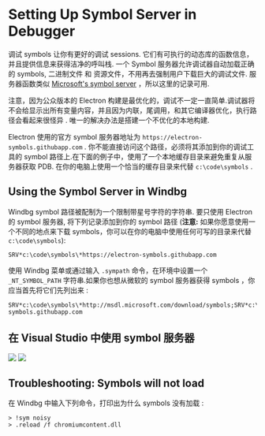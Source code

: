 # Setting Up Symbol Server in Debugger

调试 symbols 让你有更好的调试 sessions. 它们有可执行的动态库的函数信息，并且提供信息来获得洁净的呼叫栈. 一个 Symbol 服务器允许调试器自动加载正确的 symbols, 二进制文件 和 资源文件，不用再去强制用户下载巨大的调试文件. 服务器函数类似
[Microsoft's symbol server](http://support.microsoft.com/kb/311503) ，所以这里的记录可用.

注意，因为公众版本的 Electron 构建是最优化的，调试不一定一直简单.调试器将不会给显示出所有变量内容，并且因为内联，尾调用，和其它编译器优化，执行路径会看起来很怪异 . 唯一的解决办法是搭建一个不优化的本地构建.

Electron 使用的官方 symbol 服务器地址为
`https://electron-symbols.githubapp.com` .
你不能直接访问这个路径，必须将其添加到你的调试工具的 symbol 路径上.在下面的例子中，使用了一个本地缓存目录来避免重复从服务器获取 PDB.  在你的电脑上使用一个恰当的缓存目录来代替 `c:\code\symbols` .

## Using the Symbol Server in Windbg

Windbg symbol 路径被配制为一个限制带星号字符的字符串. 要只使用  Electron 的 symbol 服务器, 将下列记录添加到你的 symbol 路径 (__注意:__ 如果你愿意使用一个不同的地点来下载 symbols，你可以在你的电脑中使用任何可写的目录来代替 `c:\code\symbols`):

```
SRV*c:\code\symbols\*https://electron-symbols.githubapp.com
```

使用 Windbg 菜单或通过输入 `.sympath` 命令，在环境中设置一个 `_NT_SYMBOL_PATH` 字符串.如果你也想从微软的 symbol 服务器获得 symbols ，你应当首先将它们先列出来 :

```
SRV*c:\code\symbols\*http://msdl.microsoft.com/download/symbols;SRV*c:\code\symbols\*https://electron-symbols.githubapp.com
```

## 在 Visual Studio 中使用 symbol 服务器

<img src='http://mdn.mozillademos.org/files/733/symbol-server-vc8express-menu.jpg'>
<img src='http://mdn.mozillademos.org/files/2497/2005_options.gif'>

## Troubleshooting: Symbols will not load

在 Windbg 中输入下列命令，打印出为什么 symbols 没有加载 :

```
> !sym noisy
> .reload /f chromiumcontent.dll
```
